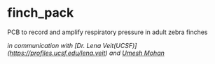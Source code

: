 # finch_pack
PCB to record and amplify respiratory pressure in adult zebra finches

_in communication with [Dr. Lena Veit(UCSF)] (https://profiles.ucsf.edu/lena.veit) and [Umesh Mohan](https://github.com/umeshmohan?tab=repositories)_
